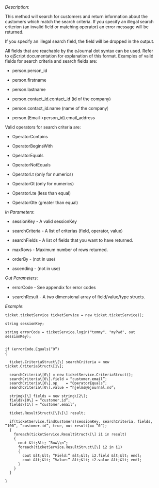 <properties date="2016-06-24"
SortOrder="147"
/>

*Description*:

This method will search for customers and return information about the customers which match the search criteria. If you specify an illegal search criterion (an invalid field or matching operator) an error message will be returned.

If you specify an illegal search field, the field will be dropped in the output.

 

All fields that are reachable by the eJournal dot syntax can be used. Refer to ejScript documentation for explanation of this format. Examples of valid fields for search criteria and search fields are:

  * person.person\_id

  * person.firstname

  * person.lastname

  * person.contact\_id.contact\_id (id of the company)

  * person.contact\_id.name (name of the company)

  * person.(Email-&gt;person\_id).email\_address
  
Valid operators for search criteria are:

* OperatorContains

* OperatorBeginsWith

* OperatorEquals

* OperatorNotEquals

* OperatorLt (only for numerics)

* OperatorGt (only for numerics)

* OperatorLte (less than equal)

* OperatorGte (greater than equal)

 

*In Parameters*:

* sessionKey            - A valid sessionKey

* searchCriteria        - A list of criterias (field, operator, value)

* searchFields          - A list of fields that you want to have returned.

* maxRows  - Maximum number of rows returned.

* orderBy     - (not in use)

* ascending  - (not in use)

 

*Out Parameters*:

* errorCode  - See appendix for error codes

* searchResult          - A two dimensional array of field/value/type structs.

 

*Example*:
```
ticket.ticketService ticketService = new ticket.ticketService();

string sessionKey;

string errorCode = ticketService.login("tommy", "myPwd", out sessionKey);

 
if (errorCode.Equals(“0”)
{

  ticket.CriteriaStruct\[\] searchCriteria = new    ticket.CriteriaStruct\[1\];

  searchCriteria\[0\] = new ticketService.CriteriaStruct();
  searchCriteria\[0\].field = “customer.email”;
  searchCriteria\[0\].op    = “OperatorEquals”;
  searchCriteria\[0\].value = “hjelms@ejournal.no”;

  string\[\] fields = new string\[2\];
  fields\[0\] = “customer.id”;
  fields\[1\] = “customer.email”;

  ticket.ResultStruct\[\]\[\] result;

  if(ticketService.findCustomers(sessionKey, searchCriteria, fields, “100”, “customer.id”, true, out result)== “0”);
  {
    foreach(ticketService.ResultStruct\[\] i1 in result)
    {
      cout &lt;&lt; “Row\\n”;
      foreach(ticketService.ResultStruct\[\] i2 in i1)
      {
        cout &lt;&lt; “Field:” &lt;&lt; i2.field &lt;&lt; endl;
        cout &lt;&lt; “Value:” &lt;&lt; i2.value &lt;&lt; endl;
      }
    }
  }

}
```
